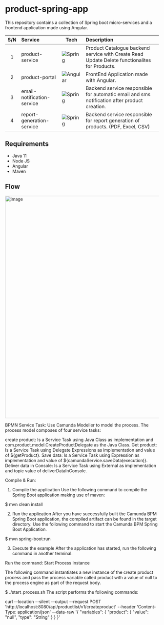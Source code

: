 # product-spring-app

This repository contains a collection of Spring boot micro-services and a frontend application made using Angular.

| S/N | Service                    | Tech                                                                                                            | Description                                                                                   |
| :-: | :------------------------- | --------------------------------------------------------------------------------------------------------------- | :-------------------------------------------------------------------------------------------- |
|  1  | product-service            | ![Spring](https://img.shields.io/badge/spring-%236DB33F.svg?style=for-the-badge&logo=spring&logoColor=white)    | Product Catalogue backend service with Create Read Update Delete functionalites for Products. |
|  2  | product-portal             | ![Angular](https://img.shields.io/badge/angular-%23DD0031.svg?style=for-the-badge&logo=angular&logoColor=white) | FrontEnd Application made with Angular.                                                       |
|  3  | email-notification-service | ![Spring](https://img.shields.io/badge/spring-%236DB33F.svg?style=for-the-badge&logo=spring&logoColor=white)    | Backend service responsible for automatic email and sms notification after product creation.  |
|  4  | report-generation-service  | ![Spring](https://img.shields.io/badge/spring-%236DB33F.svg?style=for-the-badge&logo=spring&logoColor=white)    | Backend service responsible for report generation of products. (PDF, Excel, CSV)              |

## Requirements
- Java 11
- Node JS
- Angular
- Maven

## Flow
<img width="729" alt="image" src="https://user-images.githubusercontent.com/55999865/178815246-ff5e4bcb-2de8-4b1b-90fa-0cdee0a53353.png">

BPMN Service Task:
Use Camunda Modeller to model the process. The process model composes of four service tasks:

create product: Is a Service Task using Java Class as implementation and com.product.model.CreateProductDelegate as the Java Class.
Get product: Is a Service Task using Delegate Expressions as implementation and value of ${getProduct}.
Save data: Is a Service Task using Expression as implementation and value of ${camundaService.saveData(execution)}.
Deliver data in Console: Is a Service Task using External as implementation and topic value of deliverDataInConsole.

Compile & Run:

1. Compile the application
Use the following command to compile the Spring Boot application making use of maven:

$ mvn clean install

2. Run the application
After you have successfully built the Camunda BPM Spring Boot application, the compiled artifact can be found in the target directory. Use the following command to start the Camunda BPM Spring Boot Application.

$ mvn spring-boot:run

3. Execute the example
After the application has started, run the following command in another terminal:

Run the command: Start Process Instance

The following command instantiates a new instance of the create product process and pass the process variable called product with a value of null to the process engine as part of the request body.

$ ./start_process.sh
The script performs the following commands:

curl --location --silent --output --request POST 'http://localhost:8080/api/productlist/v1/createproduct' --header 'Content-Type: application/json' --data-raw '{
     "variables": {
         "product": {
             "value": "null",
             "type": "String"
        }
    }
}'
